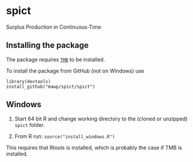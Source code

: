 spict
=====

Surplus Production in Continuous-Time

## Installing the package

The package requires [`TMB`](http://www.tmb-project.org) to be installed.

To install the package from GitHub (not on Windows) use

```
library(devtools)
install_github("mawp/spict/spict")
```

Windows
-------
1. Start 64 bit R and change working directory to the (cloned or unzipped) ```spict``` folder.

2. From R run: ```source("install_windows.R")```

This requires that Rtools is installed, which is probably the case if TMB is installed.